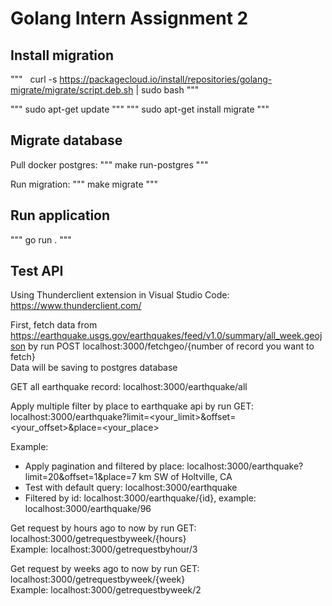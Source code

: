 # Golang Intern Assignment 2

## Install migration 
"""
    curl -s https://packagecloud.io/install/repositories/golang-migrate/migrate/script.deb.sh | sudo bash
"""

"""
    sudo apt-get update
"""
"""
    sudo apt-get install migrate
"""


## Migrate database
Pull docker postgres:
"""
    make run-postgres
"""

Run migration:
"""
    make migrate
"""

## Run application
"""
    go run .
"""

## Test API 
Using Thunderclient extension in Visual Studio Code: https://www.thunderclient.com/ <br>

First, fetch data from https://earthquake.usgs.gov/earthquakes/feed/v1.0/summary/all_week.geojson by run POST 
localhost:3000/fetchgeo/{number of record you want to fetch} <br>
Data will be saving to postgres database <br>

GET all earthquake record: localhost:3000/earthquake/all <br>

Apply multiple filter by place to earthquake api by run GET: localhost:3000/earthquake?limit=<your_limit>&offset=<your_offset>&place=<your_place> <br>

Example: <br>
* Apply pagination and filtered by place: localhost:3000/earthquake?limit=20&offset=1&place=7 km SW of Holtville, CA
* Test with default query: localhost:3000/earthquake
* Filtered by id: localhost:3000/earthquake/{id}, example: localhost:3000/earthquake/96

Get request by hours ago to now by run GET: <br>
localhost:3000/getrequestbyweek/{hours}<br>
Example: localhost:3000/getrequestbyhour/3

Get request by weeks ago to now by run GET: <br>
localhost:3000/getrequestbyweek/{week}<br>
Example: localhost:3000/getrequestbyweek/2





